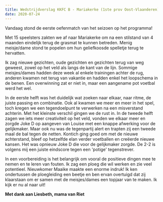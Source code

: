 ```yaml
---
title: Wedstrijdverslag KKFC B - Mariakerke (1ste prov Oost-Vlaanderen)
date: 2020-07-24
---
```

Vandaag stond de eerste oefenmatch van het seizoen op het programma!

Met 15 speelsters zakten we af naar Mariakerke om na een stilstand van 4 maanden eindelijk terug de grasmat te kunnen betreden. Menig meisje/dame stond te popelen om hun geliefkoosde spelletje terug te hervatten.

Ik zag nieuwe gezichten, oude gezichten en gezichten terug van weg geweest, zowel op het veld als langs de kant van de lijn. Sommige meisjes/dames hadden deze week al enkele trainingen achter de rug, anderen kwamen net terug van vakantie en hadden enkel het loopschema in de benen.  Een overwinning zat er niet in, maar een aangename pot voetbal werd het wel.

In de eerste helft was het duidelijk wat zoeken naar elkaar, naar ritme, de juiste passing en combinatie.  Ook al kwamen we meer en meer in het spel, toch kregen we een tegendoelpunt te verwerken na een misverstand achterin.  Met het kleinste verschil gingen we de rust in. In de tweede helft zagen we iets meer creativiteit op het veld, vonden we elkaar meer en zorgde Joke D op aangeven van Louise met een knappe afwerking voor de gelijkmaker. Maar ook nu was de tegenpartij alert en trapten zij een tweede maal de bal tegen de netten. Kontich ging goed om met de nieuwe achterstand, bleef op hetzelfde elan verder voetballen en creëerde nieuwe kansen.  Het was opnieuw Joke D die voor de gelijkmaker zorgde. De 2-2 is volgens mij een juiste eindscore tegen een 'potige' tegenstrever.

In een voorbereiding is het belangrijk om vooral de positieve dingen mee te nemen en te leren van fouten.  Ik zag een ploeg die wil werken en zie veel potentieel.  Nieuwkomer Maaike maakte een enorme indruk! Ik ken ondertussen de ploegleiding een beetje en ben ervan overtuigd dat zij klaarstaan om er samen met de meisjes/dames een topjaar van te maken.  Ik kijk er nu al naar uit!

**Met dank aan Liesbeth, mama van Riet**